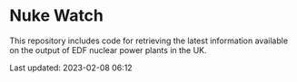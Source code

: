 # Nuke Watch

This repository includes code for retrieving the latest information available on the output of EDF nuclear power plants in the UK.

Last updated: 2023-02-08 06:12